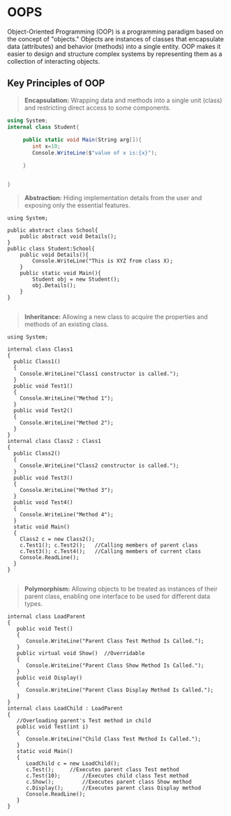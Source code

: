 # OOPS

Object-Oriented Programming (OOP) is a programming paradigm based on the concept of "objects." Objects are instances of classes that encapsulate data (attributes) and behavior (methods) into a single entity. OOP makes it easier to design and structure complex systems by representing them as a collection of interacting objects.

## Key Principles of OOP

>**Encapsulation:** Wrapping data and methods into a single unit (class) and restricting direct access to some components.

``` csharp
using System;
internal class Student{
      
     public static void Main(String arg[]){
        int x=10;
        Console.WriteLine($"value of x is:{x}");

     }


}
```

>**Abstraction:** Hiding implementation details from the user and exposing only the essential features.

```
using System;

public abstract class School{
    public abstract void Details();
}
public class Student:School{
    public void Details(){
        Console.WriteLine("This is XYZ from class X);
    }
    public static void Main(){
        Student obj = new Student();
        obj.Details();
    }
}


```

>**Inheritance:** Allowing a new class to acquire the properties and methods of an existing class.

```
using System;

internal class Class1
{
  public Class1()
  {
    Console.WriteLine("Class1 constructor is called.");
  }
  public void Test1()
  {
    Console.WriteLine("Method 1"); 
  }
  public void Test2()
  {
    Console.WriteLine("Method 2"); 
  }
}
internal class Class2 : Class1
{
  public Class2()
  {
    Console.WriteLine("Class2 constructor is called.");
  }
  public void Test3()
  {
    Console.WriteLine("Method 3");
  }
  public void Test4()
  {
    Console.WriteLine("Method 4");
  }
  static void Main()
  {
    Class2 c = new Class2();
    c.Test1(); c.Test2();	//Calling members of parent class
    c.Test3(); c.Test4();	//Calling members of current class
    Console.ReadLine(); 
  }
}


```

>**Polymorphism:** Allowing objects to be treated as instances of their parent class, enabling one interface to be used for different data types.
```
internal class LoadParent
{
   public void Test()
   {
      Console.WriteLine("Parent Class Test Method Is Called.");
   }
   public virtual void Show()  //Overridable
   {
      Console.WriteLine("Parent Class Show Method Is Called.");
   }
   public void Display()
   {
      Console.WriteLine("Parent Class Display Method Is Called.");
   }
}
internal class LoadChild : LoadParent
{
   //Overloading parent's Test method in child
   public void Test(int i)
   {
      Console.WriteLine("Child Class Test Method Is Called.");
   }
   static void Main()
   {
      LoadChild c = new LoadChild();
      c.Test();   	//Executes parent class Test method
      c.Test(10);    	//Executes child class Test method
      c.Show();       	//Executes parent class Show method
      c.Display();   	//Executes parent class Display method 
      Console.ReadLine();
   }
}

```
